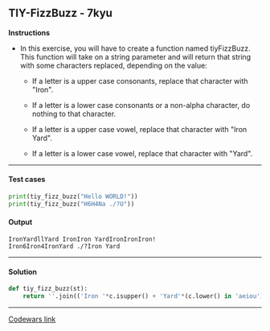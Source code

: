 ## TIY-FizzBuzz - 7kyu

**Instructions**

- In this exercise, you will have to create a function named tiyFizzBuzz. This function will take on a string parameter and will return that string with some characters replaced, depending on the value:
    - If a letter is a upper case consonants, replace that character with "Iron".

    - If a letter is a lower case consonants or a non-alpha character, do nothing to that character.

    - If a letter is a upper case vowel, replace that character with "Iron Yard".

    - If a letter is a lower case vowel, replace that character with "Yard".

---

#### Test cases

```python
print(tiy_fizz_buzz("Hello WORLD!"))
print(tiy_fizz_buzz("H6H4Na ./?U"))
```

#### Output
```
IronYardllYard IronIron YardIronIronIron!
Iron6Iron4IronYard ./?Iron Yard
```

---

#### Solution

```python
def tiy_fizz_buzz(st):
    return ''.join(('Iron '*c.isupper() + 'Yard'*(c.lower() in 'aeiou')).strip() or c for c in st)
```

---

[Codewars link](https://www.codewars.com/kata/5889177bf148eddd150002cc/python)
